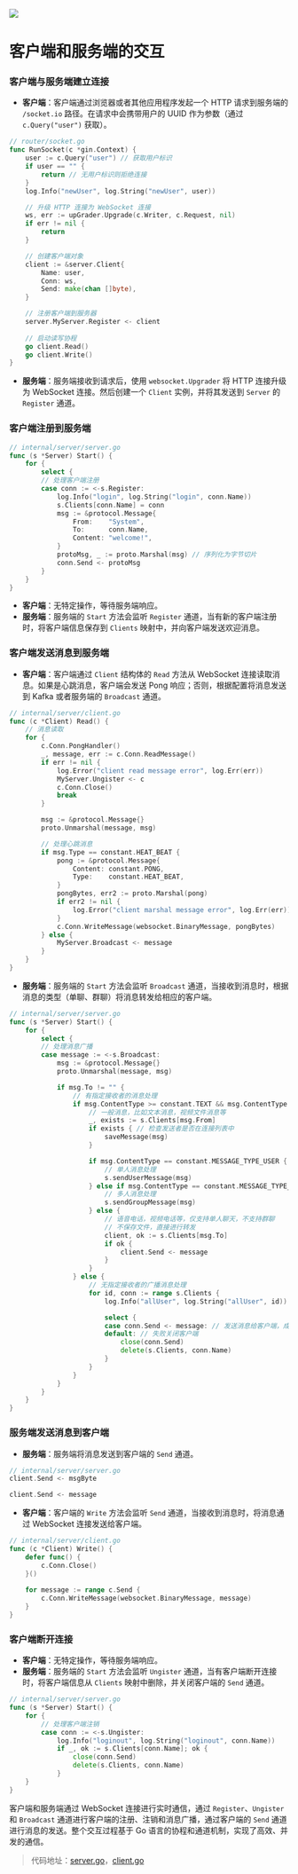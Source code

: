![](https://s2.loli.net/2025/05/26/7Nj1o58FP2axUY9.png)

# 客户端和服务端的交互

### 客户端与服务端建立连接

- **客户端**：客户端通过浏览器或者其他应用程序发起一个 HTTP 请求到服务端的 `/socket.io` 路径。在请求中会携带用户的 UUID 作为参数（通过 `c.Query("user")` 获取）。

```go
// router/socket.go
func RunSocket(c *gin.Context) {
    user := c.Query("user") // 获取用户标识
    if user == "" {
        return // 无用户标识则拒绝连接
    }
    log.Info("newUser", log.String("newUser", user))

    // 升级 HTTP 连接为 WebSocket 连接
    ws, err := upGrader.Upgrade(c.Writer, c.Request, nil)
    if err != nil {
        return
    }

    // 创建客户端对象
    client := &server.Client{
        Name: user,
        Conn: ws,
        Send: make(chan []byte),
    }

    // 注册客户端到服务器
    server.MyServer.Register <- client
    
    // 启动读写协程
    go client.Read()
    go client.Write()
}
```

- **服务端**：服务端接收到请求后，使用 `websocket.Upgrader` 将 HTTP 连接升级为 WebSocket 连接。然后创建一个 `Client` 实例，并将其发送到 `Server` 的 `Register` 通道。

### 客户端注册到服务端

```go
// internal/server/server.go
func (s *Server) Start() {
    for {
        select {
		// 处理客户端注册
		case conn := <-s.Register:
			log.Info("login", log.String("login", conn.Name))
			s.Clients[conn.Name] = conn
			msg := &protocol.Message{
				From:    "System",
				To:      conn.Name,
				Content: "welcome!",
			}
			protoMsg, _ := proto.Marshal(msg) // 序列化为字节切片
			conn.Send <- protoMsg
        }
    }
}
```

- **客户端**：无特定操作，等待服务端响应。
- **服务端**：服务端的 `Start` 方法会监听 `Register` 通道，当有新的客户端注册时，将客户端信息保存到 `Clients` 映射中，并向客户端发送欢迎消息。

### 客户端发送消息到服务端

- **客户端**：客户端通过 `Client` 结构体的 `Read` 方法从 WebSocket 连接读取消息。如果是心跳消息，客户端会发送 Pong 响应；否则，根据配置将消息发送到 Kafka 或者服务端的 `Broadcast` 通道。

```go
// internal/server/client.go
func (c *Client) Read() {
	// 消息读取
	for {
		c.Conn.PongHandler()
		_, message, err := c.Conn.ReadMessage()
		if err != nil {
			log.Error("client read message error", log.Err(err))
			MyServer.Ungister <- c
			c.Conn.Close()
			break
		}

		msg := &protocol.Message{}
		proto.Unmarshal(message, msg)

		// 处理心跳消息
		if msg.Type == constant.HEAT_BEAT {
			pong := &protocol.Message{
				Content: constant.PONG,
				Type:    constant.HEAT_BEAT,
			}
			pongBytes, err2 := proto.Marshal(pong)
			if err2 != nil {
				log.Error("client marshal message error", log.Err(err))
			}
			c.Conn.WriteMessage(websocket.BinaryMessage, pongBytes)
		} else {
			MyServer.Broadcast <- message
		}
	}
}
```

- **服务端**：服务端的 `Start` 方法会监听 `Broadcast` 通道，当接收到消息时，根据消息的类型（单聊、群聊）将消息转发给相应的客户端。

```go
// internal/server/server.go
func (s *Server) Start() {
    for {
        select {
		// 处理消息广播
		case message := <-s.Broadcast:
			msg := &protocol.Message{}
			proto.Unmarshal(message, msg)

			if msg.To != "" {
				// 有指定接收者的消息处理
				if msg.ContentType >= constant.TEXT && msg.ContentType <= constant.VIDEO {
					// 一般消息，比如文本消息，视频文件消息等
					_, exists := s.Clients[msg.From]
					if exists { // 检查发送者是否在连接列表中
						saveMessage(msg)
					}

					if msg.ContentType == constant.MESSAGE_TYPE_USER {
						// 单人消息处理
						s.sendUserMessage(msg)
					} else if msg.ContentType == constant.MESSAGE_TYPE_GROUP {
						// 多人消息处理
						s.sendGroupMessage(msg)
					} else {
						// 语音电话，视频电话等，仅支持单人聊天，不支持群聊
						// 不保存文件，直接进行转发
						client, ok := s.Clients[msg.To]
						if ok {
							client.Send <- message
						}
					}
				} else {
					// 无指定接收者的广播消息处理
					for id, conn := range s.Clients {
						log.Info("allUser", log.String("allUser", id))

						select {
						case conn.Send <- message: // 发送消息给客户端，成功继续处理
						default: // 失败关闭客户端
							close(conn.Send)
							delete(s.Clients, conn.Name)
						}
					}
				}
			}
		}
	}
}

```

### 服务端发送消息到客户端

- **服务端**：服务端将消息发送到客户端的 `Send` 通道。

```go
// internal/server/server.go
client.Send <- msgByte

client.Send <- message
```

- **客户端**：客户端的 `Write` 方法会监听 `Send` 通道，当接收到消息时，将消息通过 WebSocket 连接发送给客户端。

```go
// internal/server/client.go
func (c *Client) Write() {
    defer func() {
        c.Conn.Close()
    }()
    
    for message := range c.Send {
        c.Conn.WriteMessage(websocket.BinaryMessage, message)
    }
}
```

### 客户端断开连接

- **客户端**：无特定操作，等待服务端响应。
- **服务端**：服务端的 `Start` 方法会监听 `Ungister` 通道，当有客户端断开连接时，将客户端信息从 `Clients` 映射中删除，并关闭客户端的 `Send` 通道。

```go
// internal/server/server.go
func (s *Server) Start() {
    for {
		// 处理客户端注销
		case conn := <-s.Ungister:
			log.Info("loginout", log.String("loginout", conn.Name))
			if _, ok := s.Clients[conn.Name]; ok {
				close(conn.Send)
				delete(s.Clients, conn.Name)
			}
    }
}
```

客户端和服务端通过 WebSocket 连接进行实时通信，通过 `Register`、`Ungister` 和 `Broadcast` 通道进行客户端的注册、注销和消息广播，通过客户端的 `Send` 通道进行消息的发送。整个交互过程基于 Go 语言的协程和通道机制，实现了高效、并发的通信。

> 代码地址：[server.go](https://github.com/lyy42995004/IM-Go/blob/master/internal/server/server.go)，[client.go](https://github.com/lyy42995004/IM-Go/blob/master/internal/server/client.go)

